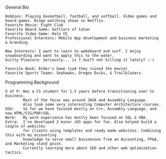 General Bio

	Hobbies: Playing basketball, football, and softball. Video games and board games. Binge watching shows on Netflix. 
	Favorite Movie: Fight Club
	Favorite Board Game: Settlers of Catan
	Favorite Video Game: Halo CE
	Professional Interests: Mobile App development and business marketing & branding.
	
	New Interests: I want to learn to wakeboard and surf. I enjoy snowboarding and want to apply this to the water.
	Guilty Pleasure: Seriously... is T-Swift not killing it lately? :-)
	
	Favorite Book: Ender's Game (sad they ruined the movie)
	Favorite Sports Teams: Seahawks, Oregon Ducks, & Trailblazers. 
	
Programming Background

	U of P: Was a CS student for 1.5 years before transitioning over to business. 
			Most of the focus was around JAVA and Assembly Language.
			Also took some very interesting Computer Architecture courses.
	OSU:	So far we have focused mostly on C++, Assembly Language, and now HTML/CSS/PHP/SQL.
	Work:	My work experience has mostly been focused on SQL & VBA.
	Extra:	I've developed 2 minor iOS apps for fun. Also helped build a couple of websites 
			for clients using templates and ready made websites. Combining this with my accounting
			knowledge to serve small businesses from an Accounting, FP&A, and Marketing stand point. 
			Currently learning more about SEO and other web optimization tactics. 
